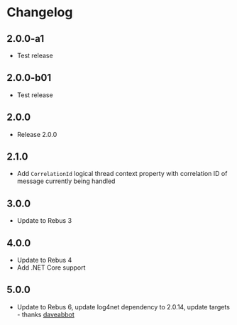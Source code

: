 # Changelog

## 2.0.0-a1
* Test release

## 2.0.0-b01
* Test release

## 2.0.0
* Release 2.0.0

## 2.1.0
* Add `CorrelationId` logical thread context property with correlation ID of message currently being handled

## 3.0.0
* Update to Rebus 3

## 4.0.0
* Update to Rebus 4
* Add .NET Core support

## 5.0.0
* Update to Rebus 6, update log4net dependency to 2.0.14, update targets - thanks [daveabbot]


[daveabbot]: https://github.com/daveabbot